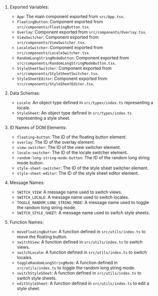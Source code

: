 1. Exported Variables:
   - `App`: The main component exported from `src/App.tsx`.
   - `FloatingButton`: Component exported from `src/components/FloatingButton.tsx`.
   - `Overlay`: Component exported from `src/components/Overlay.tsx`.
   - `ViewSwitcher`: Component exported from `src/components/ViewSwitcher.tsx`.
   - `LocaleSwitcher`: Component exported from `src/components/LocaleSwitcher.tsx`.
   - `RandomLongStringModeButton`: Component exported from `src/components/RandomLongStringModeButton.tsx`.
   - `StyleSheetSwitcher`: Component exported from `src/components/StyleSheetSwitcher.tsx`.
   - `StyleSheetEditor`: Component exported from `src/components/StyleSheetEditor.tsx`.

2. Data Schemas:
   - `Locale`: An object type defined in `src/types/index.ts` representing a locale.
   - `StyleSheet`: An object type defined in `src/types/index.ts` representing a style sheet.

3. ID Names of DOM Elements:
   - `floating-button`: The ID of the floating button element.
   - `overlay`: The ID of the overlay element.
   - `view-switcher`: The ID of the view switcher element.
   - `locale-switcher`: The ID of the locale switcher element.
   - `random-long-string-mode-button`: The ID of the random long string mode button.
   - `style-sheet-switcher`: The ID of the style sheet switcher element.
   - `style-sheet-editor`: The ID of the style sheet editor element.

4. Message Names:
   - `SWITCH_VIEW`: A message name used to switch views.
   - `SWITCH_LOCALE`: A message name used to switch locales.
   - `TOGGLE_RANDOM_LONG_STRING_MODE`: A message name used to toggle the random long string mode.
   - `SWITCH_STYLE_SHEET`: A message name used to switch style sheets.

5. Function Names:
   - `moveFloatingButton`: A function defined in `src/utils/index.ts` to move the floating button.
   - `switchView`: A function defined in `src/utils/index.ts` to switch views.
   - `switchLocale`: A function defined in `src/utils/index.ts` to switch locales.
   - `toggleRandomLongStringMode`: A function defined in `src/utils/index.ts` to toggle the random long string mode.
   - `switchStyleSheet`: A function defined in `src/utils/index.ts` to switch style sheets.
   - `editStyleSheet`: A function defined in `src/utils/index.ts` to edit a style sheet.